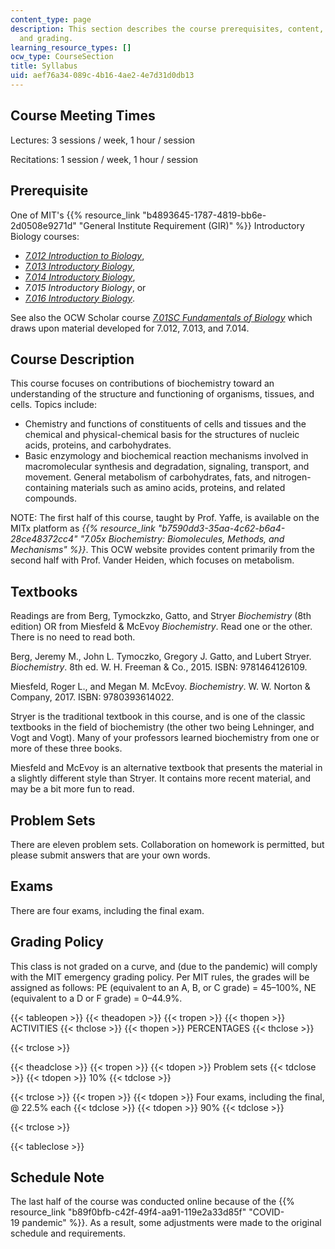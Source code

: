 ```yaml
---
content_type: page
description: This section describes the course prerequisites, content, requirements,
  and grading.
learning_resource_types: []
ocw_type: CourseSection
title: Syllabus
uid: aef76a34-089c-4b16-4ae2-4e7d31d0db13
---
```


Course Meeting Times
--------------------

Lectures: 3 sessions / week, 1 hour / session

Recitations: 1 session / week, 1 hour / session

Prerequisite
------------

One of MIT's {{% resource_link "b4893645-1787-4819-bb6e-2d0508e9271d" "General Institute Requirement (GIR)" %}} Introductory Biology courses:

*   [_7.012 Introduction to Biology_](/courses/7-012-introduction-to-biology-fall-2004),
*   [_7.013 Introductory Biology_](/courses/7-013-introductory-biology-spring-2018),
*   [_7.014 Introductory Biology_](/courses/7-014-introductory-biology-spring-2005),
*   _7.015 Introductory Biology_, or
*   [_7.016 Introductory Biology_](/courses/7-016-introductory-biology-fall-2018).

See also the OCW Scholar course [_7.01SC Fundamentals of Biology_](/courses/7-01sc-fundamentals-of-biology-fall-2011) which draws upon material developed for 7.012, 7.013, and 7.014.

Course Description
------------------

This course focuses on contributions of biochemistry toward an understanding of the structure and functioning of organisms, tissues, and cells. Topics include:

*   Chemistry and functions of constituents of cells and tissues and the chemical and physical-chemical basis for the structures of nucleic acids, proteins, and carbohydrates.
*   Basic enzymology and biochemical reaction mechanisms involved in macromolecular synthesis and degradation, signaling, transport, and movement. General metabolism of carbohydrates, fats, and nitrogen-containing materials such as amino acids, proteins, and related compounds.

NOTE: The first half of this course, taught by Prof. Yaffe, is available on the MITx platform as _{{% resource_link "b7590dd3-35aa-4c62-b6a4-28ce48372cc4" "7.05x Biochemistry: Biomolecules, Methods, and Mechanisms" %}}_. This OCW website provides content primarily from the second half with Prof. Vander Heiden, which focuses on metabolism.

Textbooks
---------

Readings are from Berg, Tymockzko, Gatto, and Stryer _Biochemistry_ (8th edition) OR from Miesfeld & McEvoy _Biochemistry_. Read one or the other. There is no need to read both.

Berg, Jeremy M., John L. Tymoczko, Gregory J. Gatto, and Lubert Stryer. _Biochemistry_. 8th ed. W. H. Freeman & Co., 2015. ISBN: 9781464126109.

Miesfeld, Roger L., and Megan M. McEvoy. _Biochemistry_. W. W. Norton & Company, 2017. ISBN: 9780393614022. 

Stryer is the traditional textbook in this course, and is one of the classic textbooks in the field of biochemistry (the other two being Lehninger, and Vogt and Vogt). Many of your professors learned biochemistry from one or more of these three books.

Miesfeld and McEvoy is an alternative textbook that presents the material in a slightly different style than Stryer. It contains more recent material, and may be a bit more fun to read.

Problem Sets
------------

There are eleven problem sets. Collaboration on homework is permitted, but please submit answers that are your own words.

Exams
-----

There are four exams, including the final exam.

Grading Policy
--------------

This class is not graded on a curve, and (due to the pandemic) will comply with the MIT emergency grading policy. Per MIT rules, the grades will be assigned as follows: PE (equivalent to an A, B, or C grade) = 45–100%, NE (equivalent to a D or F grade) = 0–44.9%.

{{< tableopen >}}
{{< theadopen >}}
{{< tropen >}}
{{< thopen >}}
ACTIVITIES
{{< thclose >}}
{{< thopen >}}
PERCENTAGES
{{< thclose >}}

{{< trclose >}}

{{< theadclose >}}
{{< tropen >}}
{{< tdopen >}}
Problem sets
{{< tdclose >}}
{{< tdopen >}}
10%
{{< tdclose >}}

{{< trclose >}}
{{< tropen >}}
{{< tdopen >}}
Four exams, including the final, @ 22.5% each
{{< tdclose >}}
{{< tdopen >}}
90%
{{< tdclose >}}

{{< trclose >}}

{{< tableclose >}}

Schedule Note
-------------

The last half of the course was conducted online because of the {{% resource_link "b89f0bfb-c42f-49f4-aa91-119e2a33d85f" "COVID-19 pandemic" %}}. As a result, some adjustments were made to the original schedule and requirements.